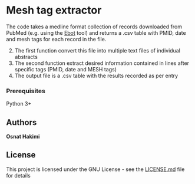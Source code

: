 # Mesh tag extractor

The code takes a medline format collection of records downloaded from PubMed (e.g. using the 
[Ebot](https://www.ncbi.nlm.nih.gov/Class/PowerTools/eutils/ebot/ebot.cgi) tool) and returns a .csv table with PMID, date and mesh tags for each record in the file. 



2. The first function convert this file into multiple text files of individual abstracts
3. The second function extract desired information contained in lines after specific tags (PMID, date and MESH tags)
4. The output file is a .csv table with the results recorded as per entry



### Prerequisites

Python 3+


## Authors

**Osnat Hakimi** 


## License

This project is licensed under the GNU License - see the [LICENSE.md](LICENSE) file for details
